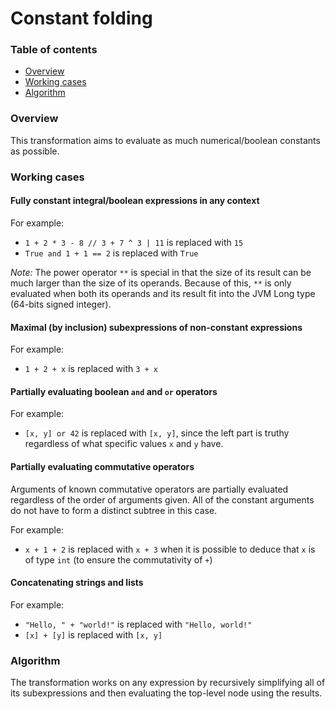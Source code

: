 # Constant folding

### Table of contents

- [Overview](#overview)
- [Working cases](#working-cases)
- [Algorithm](#algorithm)

### Overview

This transformation aims to evaluate as much numerical/boolean constants
as possible.

### Working cases

#### Fully constant integral/boolean expressions in any context

For example:
- `1 + 2 * 3 - 8 // 3 + 7 ^ 3 | 11` is replaced with `15`
- `True and 1 + 1 == 2` is replaced with `True`

*Note:* The power operator `**` is special in that the size of its result
can be much larger than the size of its operands. Because of this,
`**` is only evaluated when both its operands and its result fit into
the JVM Long type (64-bits signed integer).

#### Maximal (by inclusion) subexpressions of non-constant expressions

For example:
- `1 + 2 + x` is replaced with `3 + x`

#### Partially evaluating boolean `and` and `or` operators

For example:
- `[x, y] or 42` is replaced with `[x, y]`, since the left part is
  truthy regardless of what specific values `x` and `y` have.

#### Partially evaluating commutative operators

Arguments of known commutative operators are partially evaluated
regardless of the order of arguments given. All of the constant arguments do
not have to form a distinct subtree in this case.

For example:
- `x + 1 + 2` is replaced with `x + 3` when it is possible to deduce that
  `x` is of type `int` (to ensure the commutativity of `+`)

#### Concatenating strings and lists

For example:
- `"Hello, " + "world!"` is replaced with `"Hello, world!"`
- `[x] + [y]` is replaced with `[x, y]`

### Algorithm

The transformation works on any expression by recursively simplifying all
of its subexpressions and then evaluating the top-level node using the results.

